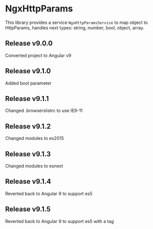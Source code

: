 # NgxHttpParams

This library provides a service ``NgxHttpParamsService`` to map object to HttpParams, handles next types: string, number, bool, object, array.

## Release v9.0.0
Converted project to Angular v9

## Release v9.1.0
Added bool parameter 

## Release v9.1.1
Changed .browserslistrc to use IE9-11 

## Release v9.1.2
Changed modules to es2015

## Release v9.1.3
Changed modules to esnext

## Release v9.1.4
Reverted back to Angular 9 to support es5

## Release v9.1.5
Reverted back to Angular 9 to support es5 with a tag
